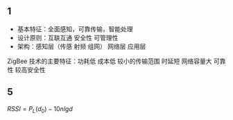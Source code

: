 ## 1

- 基本特征：全面感知，可靠传输，智能处理
- 设计原则：互联互通 安全性 可管理性
- 架构：感知层（传感 射频 组网） 网络层 应用层

ZigBee 技术的主要特征：功耗低 成本低 较小的传输范围 时延短 网络容量大 可靠性 较高安全性

## 5

$RSSI = P_L(d_0)-10nlgd$
